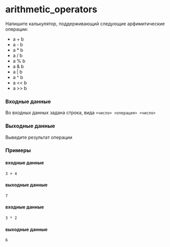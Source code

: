 # arithmetic_operators

Напишите калькулятор, поддерживающий следующие арфимитические операции:
- a + b
- a - b
- a * b
- a / b
- a % b
- a & b
- a | b
- a ^ b
- a << b
- a >> b

### Входные данные
Во входных данных задана строка, вида `<число> <операция> <число>`

### Выходные данные
Выведите результат операции

### Примеры
#### входные данные
`3 + 4`
#### выходные данные
`7`
#### входные данные
`3 * 2`
#### выходные данные
`6`
